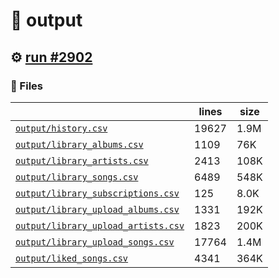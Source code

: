 # 📝  output 

## ⚙️ [run #2902](https://github.com/jwenerd/ytm-dl/actions/runs/12204317236)

### 📁 Files

|                                                                         |lines|size|
|-------------------------------------------------------------------------|-----|----|
|[`output/history.csv` ](output/history.csv)                              |19627|1.9M|
|[`output/library_albums.csv` ](output/library_albums.csv)                |1109 |76K |
|[`output/library_artists.csv` ](output/library_artists.csv)              |2413 |108K|
|[`output/library_songs.csv` ](output/library_songs.csv)                  |6489 |548K|
|[`output/library_subscriptions.csv` ](output/library_subscriptions.csv)  |125  |8.0K|
|[`output/library_upload_albums.csv` ](output/library_upload_albums.csv)  |1331 |192K|
|[`output/library_upload_artists.csv` ](output/library_upload_artists.csv)|1823 |200K|
|[`output/library_upload_songs.csv` ](output/library_upload_songs.csv)    |17764|1.4M|
|[`output/liked_songs.csv` ](output/liked_songs.csv)                      |4341 |364K|